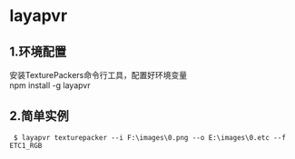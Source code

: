 # layapvr
## 1.环境配置
安装TexturePackers命令行工具，配置好环境变量  
npm install -g layapvr
## 2.简单实例
``` 
 $ layapvr texturepacker --i F:\images\0.png --o E:\images\0.etc --f ETC1_RGB
 ``` 
